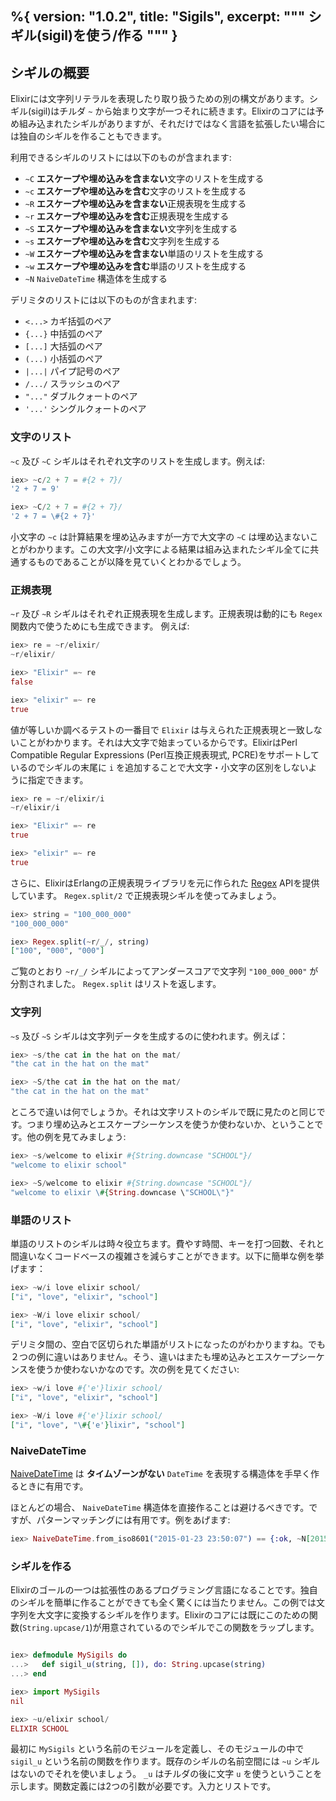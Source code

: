 %{
  version: "1.0.2",
  title: "Sigils",
  excerpt: """
  シギル(sigil)を使う/作る
  """
}
---

## シギルの概要

Elixirには文字列リテラルを表現したり取り扱うための別の構文があります。シギル(sigil)はチルダ `~` から始まり文字が一つそれに続きます。Elixirのコアには予め組み込まれたシギルがありますが、それだけではなく言語を拡張したい場合には独自のシギルを作ることもできます。

利用できるシギルのリストには以下のものが含まれます:

- `~C` **エスケープや埋め込みを含まない**文字のリストを生成する
- `~c` **エスケープや埋め込みを含む**文字のリストを生成する
- `~R` **エスケープや埋め込みを含まない**正規表現を生成する
- `~r` **エスケープや埋め込みを含む**正規表現を生成する
- `~S` **エスケープや埋め込みを含まない**文字列を生成する
- `~s` **エスケープや埋め込みを含む**文字列を生成する
- `~W` **エスケープや埋め込みを含まない**単語のリストを生成する
- `~w` **エスケープや埋め込みを含む**単語のリストを生成する
- `~N` `NaiveDateTime` 構造体を生成する

デリミタのリストには以下のものが含まれます:

- `<...>` カギ括弧のペア
- `{...}` 中括弧のペア
- `[...]` 大括弧のペア
- `(...)` 小括弧のペア
- `|...|` パイプ記号のペア
- `/.../` スラッシュのペア
- `"..."` ダブルクォートのペア
- `'...'` シングルクォートのペア

### 文字のリスト

`~c` 及び `~C` シギルはそれぞれ文字のリストを生成します。例えば:

```elixir
iex> ~c/2 + 7 = #{2 + 7}/
'2 + 7 = 9'

iex> ~C/2 + 7 = #{2 + 7}/
'2 + 7 = \#{2 + 7}'
```

小文字の `~c` は計算結果を埋め込みますが一方で大文字の `~C` は埋め込まないことがわかります。この大文字/小文字による結果は組み込まれたシギル全てに共通するものであることが以降を見ていくとわかるでしょう。

### 正規表現

`~r` 及び `~R` シギルはそれぞれ正規表現を生成します。正規表現は動的にも `Regex` 関数内で使うためにも生成できます。 例えば:

```elixir
iex> re = ~r/elixir/
~r/elixir/

iex> "Elixir" =~ re
false

iex> "elixir" =~ re
true
```

値が等しいか調べるテストの一番目で `Elixir` は与えられた正規表現と一致しないことがわかります。それは大文字で始まっているからです。ElixirはPerl Compatible Regular Expressions (Perl互換正規表現式, PCRE)をサポートしているのでシギルの末尾に `i` を追加することで大文字・小文字の区別をしないように指定できます。

```elixir
iex> re = ~r/elixir/i
~r/elixir/i

iex> "Elixir" =~ re
true

iex> "elixir" =~ re
true
```

さらに、ElixirはErlangの正規表現ライブラリを元に作られた [Regex](https://hexdocs.pm/elixir/Regex.html) APIを提供しています。
`Regex.split/2` で正規表現シギルを使ってみましょう。

```elixir
iex> string = "100_000_000"
"100_000_000"

iex> Regex.split(~r/_/, string)
["100", "000", "000"]
```

ご覧のとおり `~r/_/` シギルによってアンダースコアで文字列 `"100_000_000"` が分割されました。 `Regex.split` はリストを返します。

### 文字列

`~s` 及び `~S` シギルは文字列データを生成するのに使われます。例えば：

```elixir
iex> ~s/the cat in the hat on the mat/
"the cat in the hat on the mat"

iex> ~S/the cat in the hat on the mat/
"the cat in the hat on the mat"
```

ところで違いは何でしょうか。それは文字リストのシギルで既に見たのと同じです。つまり埋め込みとエスケープシーケンスを使うか使わないか、ということです。他の例を見てみましょう:

```elixir
iex> ~s/welcome to elixir #{String.downcase "SCHOOL"}/
"welcome to elixir school"

iex> ~S/welcome to elixir #{String.downcase "SCHOOL"}/
"welcome to elixir \#{String.downcase \"SCHOOL\"}"
```

### 単語のリスト

単語のリストのシギルは時々役立ちます。費やす時間、キーを打つ回数、それと間違いなくコードベースの複雑さを減らすことができます。以下に簡単な例を挙げます：

```elixir
iex> ~w/i love elixir school/
["i", "love", "elixir", "school"]

iex> ~W/i love elixir school/
["i", "love", "elixir", "school"]
```

デリミタ間の、空白で区切られた単語がリストになったのがわかりますね。でも２つの例に違いはありません。そう、違いはまたも埋め込みとエスケープシーケンスを使うか使わないかなのです。次の例を見てください:

```elixir
iex> ~w/i love #{'e'}lixir school/
["i", "love", "elixir", "school"]

iex> ~W/i love #{'e'}lixir school/
["i", "love", "\#{'e'}lixir", "school"]
```

### NaiveDateTime

[NaiveDateTime](https://hexdocs.pm/elixir/NaiveDateTime.html) は **タイムゾーンがない** `DateTime` を表現する構造体を手早く作るときに有用です。

ほとんどの場合、 `NaiveDateTime` 構造体を直接作ることは避けるべきです。ですが、パターンマッチングには有用です。例をあげます:

```elixir
iex> NaiveDateTime.from_iso8601("2015-01-23 23:50:07") == {:ok, ~N[2015-01-23 23:50:07]}
```

### シギルを作る

Elixirのゴールの一つは拡張性のあるプログラミング言語になることです。独自のシギルを簡単に作ることができても全く驚くには当たりません。この例では文字列を大文字に変換するシギルを作ります。Elixirのコアには既にこのための関数(`String.upcase/1`)が用意されているのでシギルでこの関数をラップします。

```elixir

iex> defmodule MySigils do
...>   def sigil_u(string, []), do: String.upcase(string)
...> end

iex> import MySigils
nil

iex> ~u/elixir school/
ELIXIR SCHOOL
```

最初に `MySigils` という名前のモジュールを定義し、そのモジュールの中で `sigil_u` という名前の関数を作ります。既存のシギルの名前空間には `~u` シギルはないのでそれを使いましょう。 `_u` はチルダの後に文字 `u` を使うということを示します。関数定義には2つの引数が必要です。入力とリストです。
